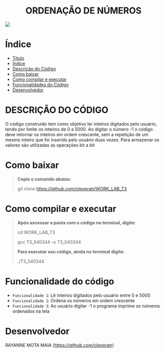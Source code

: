 # <h1 align="center"> ORDENAÇÃO DE NÚMEROS </h1>
<img src="http://img.shields.io/static/v1?label=STATUS&message=FINALIZADO&color=GREEN&style=for-the-badge"/>
</p>


# Índice 

* [Título](https://github.com/cleopratr/LAB_WORK_T3/edit/main/README.md#-ordena%C3%A7%C3%A3o-de-n%C3%BAmeros-)
* [Índice](#índice)
* [Descrição do Código](https://github.com/cleopratr/LAB_WORK_T3/edit/main/README.md#-descri%C3%A7%C3%A3o-do-c%C3%B3digo-)
* [Como baixar](https://github.com/cleopratr/LAB_WORK_T3/edit/main/README.md#como-baixar)
* [Como compilar e executar](https://github.com/cleopratr/LAB_WORK_T3/edit/main/README.md#como-compilar-e-executar)
* [Funcionalidades do Código](https://github.com/cleopratr/LAB_WORK_T3/edit/main/README.md#funcionalidade-do-c%C3%B3digo)
* [Desenvolvedor](https://github.com/cleopratr/LAB_WORK_T3/edit/main/README.md#desenvolvedor)

<h1 align=> DESCRIÇÃO DO CÓDIGO </h1>

O código construído tem como objetivo ler inteiros digitados pelo usuário, tendo por limite os inteiros de 0 a 5000. Ao digitar o número -1 o código deve retornar os inteiros em ordem crescente, sem a repetição de um mesmo inteiro que foi inserido pelo usuário duas vezes. Para armazenar os valores são utilizadas as operações bit a bit

# Como baixar 

> **Copie o comando abaixo:**
> 
> git clone https://github.com/cleopratr/WORK_LAB_T3

# Como compilar e executar

> **Após ascessar a pasta com o código no terminal, digite:**
> 
> cd WORK_LAB_T3 
>
> gcc T3_540344 -o T3_540344
> 
> **Para executar seu código, ainda no terminal digite:** 
> 
> ./T3_540344

# Funcionalidade do código

- `Funcionalidade 1`: Lê inteiros digitados pelo usuário entre 0 e 5000
- `Funcionalidade 2`: Ordena os números em ordem crescente
- `Funcionalidade 3`: Ao usuário digitar -1 o programa imprime os números ordenados na tela

# Desenvolvedor
RAYANNE MOTA MAIA (https://github.com/cleopratr)
